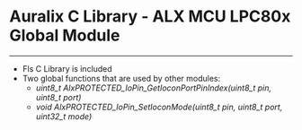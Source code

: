 # Auralix C Library - ALX MCU LPC80x Global Module
---
- Fls C Library is included
- Two global functions that are used by other modules:
    - *uint8_t AlxPROTECTED_IoPin_GetIoconPortPinIndex(uint8_t pin, uint8_t port)*
    - *void AlxPROTECTED_IoPin_SetIoconMode(uint8_t pin, uint8_t port, uint32_t mode)*